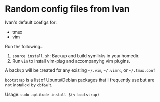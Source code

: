 Random config files from Ivan
=============================

Ivan's default configs for:
* tmux
* vim

Run the following...
 1. `source install.sh`: Backup and build symlinks in your homedir.
 2. Run `vim` to install vim-plug and accompanying vim plugins.

A backup will be created for any existing `~/.vim`, `~/.vimrc`, or `~/.tmux.conf`

`bootstrap` is a list of Ubuntu/Debian packages that I frequently use but are not installed
by default.

Usage: `sudo aptitude install $(< bootstrap)`
